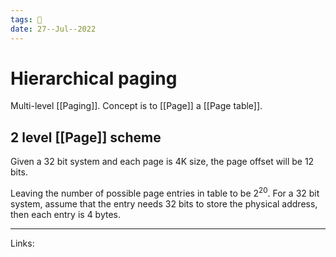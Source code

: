 ```yaml
---
tags: 🌱
date: 27--Jul--2022
---
```


# Hierarchical paging

Multi-level [[Paging]]. Concept is to [[Page]] a [[Page table]].

## 2 level [[Page]] scheme

Given a 32 bit system and each page is 4K size, the page offset will be 12 bits.

Leaving the number of possible page entries in table to be $2^{20}$. For a 32 bit system, assume that the entry needs 32 bits to store the physical address, then each entry is 4 bytes. 
 
 
 ---
Links: 